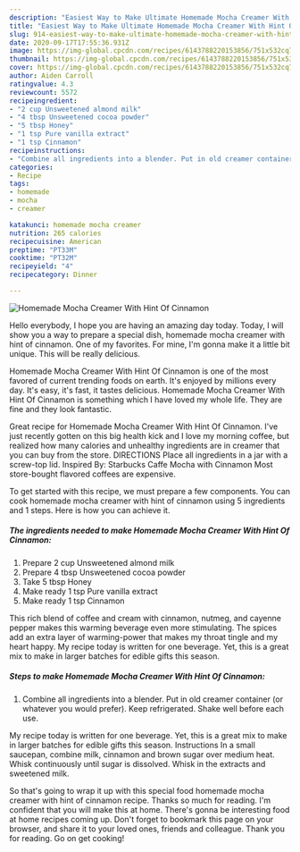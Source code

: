 ```yaml
---
description: "Easiest Way to Make Ultimate Homemade Mocha Creamer With Hint Of Cinnamon"
title: "Easiest Way to Make Ultimate Homemade Mocha Creamer With Hint Of Cinnamon"
slug: 914-easiest-way-to-make-ultimate-homemade-mocha-creamer-with-hint-of-cinnamon
date: 2020-09-17T17:55:36.931Z
image: https://img-global.cpcdn.com/recipes/6143788220153856/751x532cq70/homemade-mocha-creamer-with-hint-of-cinnamon-recipe-main-photo.jpg
thumbnail: https://img-global.cpcdn.com/recipes/6143788220153856/751x532cq70/homemade-mocha-creamer-with-hint-of-cinnamon-recipe-main-photo.jpg
cover: https://img-global.cpcdn.com/recipes/6143788220153856/751x532cq70/homemade-mocha-creamer-with-hint-of-cinnamon-recipe-main-photo.jpg
author: Aiden Carroll
ratingvalue: 4.3
reviewcount: 5572
recipeingredient:
- "2 cup Unsweetened almond milk"
- "4 tbsp Unsweetened cocoa powder"
- "5 tbsp Honey"
- "1 tsp Pure vanilla extract"
- "1 tsp Cinnamon"
recipeinstructions:
- "Combine all ingredients into a blender. Put in old creamer container (or whatever you would prefer). Keep refrigerated. Shake well before each use."
categories:
- Recipe
tags:
- homemade
- mocha
- creamer

katakunci: homemade mocha creamer 
nutrition: 265 calories
recipecuisine: American
preptime: "PT33M"
cooktime: "PT32M"
recipeyield: "4"
recipecategory: Dinner

---
```



![Homemade Mocha Creamer With Hint Of Cinnamon](https://img-global.cpcdn.com/recipes/6143788220153856/751x532cq70/homemade-mocha-creamer-with-hint-of-cinnamon-recipe-main-photo.jpg)

Hello everybody, I hope you are having an amazing day today. Today, I will show you a way to prepare a special dish, homemade mocha creamer with hint of cinnamon. One of my favorites. For mine, I'm gonna make it a little bit unique. This will be really delicious.

Homemade Mocha Creamer With Hint Of Cinnamon is one of the most favored of current trending foods on earth. It's enjoyed by millions every day. It's easy, it's fast, it tastes delicious. Homemade Mocha Creamer With Hint Of Cinnamon is something which I have loved my whole life. They are fine and they look fantastic.

Great recipe for Homemade Mocha Creamer With Hint Of Cinnamon. I&#39;ve just recently gotten on this big health kick and I love my morning coffee, but realized how many calories and unhealthy ingredients are in creamer that you can buy from the store. DIRECTIONS Place all ingredients in a jar with a screw-top lid. Inspired By: Starbucks Caffe Mocha with Cinnamon Most store-bought flavored coffees are expensive.


To get started with this recipe, we must prepare a few components. You can cook homemade mocha creamer with hint of cinnamon using 5 ingredients and 1 steps. Here is how you can achieve it.

<!--inarticleads1-->

##### The ingredients needed to make Homemade Mocha Creamer With Hint Of Cinnamon:

1. Prepare 2 cup Unsweetened almond milk
1. Prepare 4 tbsp Unsweetened cocoa powder
1. Take 5 tbsp Honey
1. Make ready 1 tsp Pure vanilla extract
1. Make ready 1 tsp Cinnamon


This rich blend of coffee and cream with cinnamon, nutmeg, and cayenne pepper makes this warming beverage even more stimulating. The spices add an extra layer of warming-power that makes my throat tingle and my heart happy. My recipe today is written for one beverage. Yet, this is a great mix to make in larger batches for edible gifts this season. 

<!--inarticleads2-->

##### Steps to make Homemade Mocha Creamer With Hint Of Cinnamon:

1. Combine all ingredients into a blender. Put in old creamer container (or whatever you would prefer). Keep refrigerated. Shake well before each use.


My recipe today is written for one beverage. Yet, this is a great mix to make in larger batches for edible gifts this season. Instructions In a small saucepan, combine milk, cinnamon and brown sugar over medium heat. Whisk continuously until sugar is dissolved. Whisk in the extracts and sweetened milk. 

So that's going to wrap it up with this special food homemade mocha creamer with hint of cinnamon recipe. Thanks so much for reading. I'm confident that you will make this at home. There's gonna be interesting food at home recipes coming up. Don't forget to bookmark this page on your browser, and share it to your loved ones, friends and colleague. Thank you for reading. Go on get cooking!
